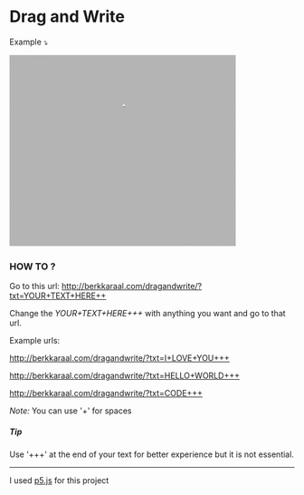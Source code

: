 # Drag and Write

Example ⤵

![program gif](dragwrite.gif "example program")

### HOW TO ?

Go to this url: http://berkkaraal.com/dragandwrite/?txt=YOUR+TEXT+HERE++

Change the _YOUR+TEXT+HERE+++_ with anything you want and go to that url.

Example urls:

http://berkkaraal.com/dragandwrite/?txt=I+LOVE+YOU+++

http://berkkaraal.com/dragandwrite/?txt=HELLO+WORLD+++

http://berkkaraal.com/dragandwrite/?txt=CODE+++

_Note:_ You can use '+' for spaces

##### Tip

Use '+++' at the end of your text for better experience but it is not essential.

----

I used [p5.js](http://p5js.org/) for this project
